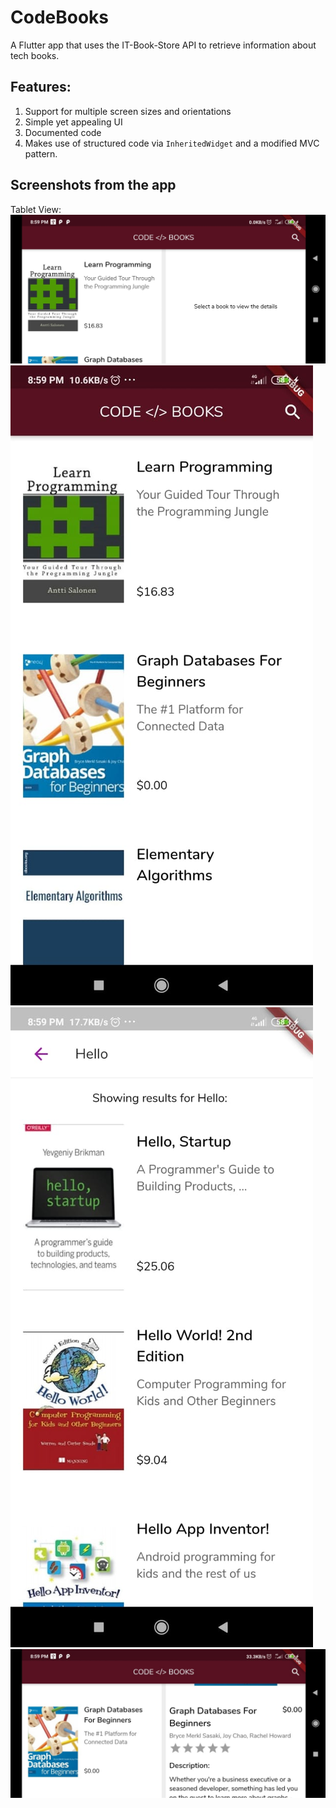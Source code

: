 # CodeBooks

A Flutter app that uses the IT-Book-Store API to retrieve information about tech books.

## Features:
1. Support for multiple screen sizes and orientations
2. Simple yet appealing UI
3. Documented code
4. Makes use of structured code via `InheritedWidget` and a modified MVC pattern.

## Screenshots from the app

Tablet View:
<img src="https://github.com/harshadmanglani/codebooks_app/blob/master/screenshots/1.jpeg">
<img src="https://github.com/harshadmanglani/codebooks_app/blob/master/screenshots/2.jpeg">
<img src="https://github.com/harshadmanglani/codebooks_app/blob/master/screenshots/3.jpeg">
<img src="https://github.com/harshadmanglani/codebooks_app/blob/master/screenshots/4.jpeg">
